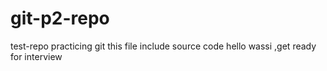 # git-p2-repo
test-repo
practicing git
this file include source code
hello wassi ,get ready for interview
